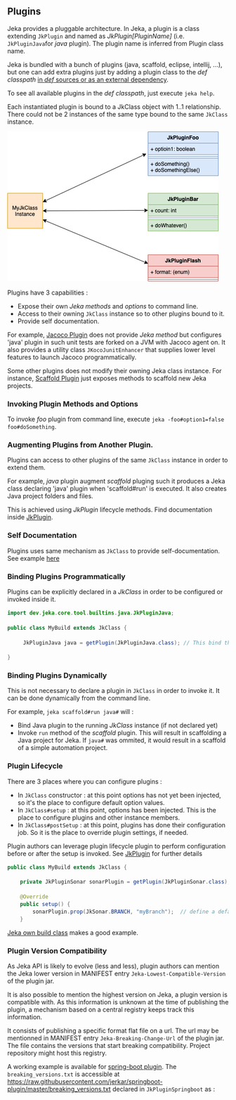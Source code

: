 ## Plugins

Jeka provides a pluggable architecture. In Jeka, a plugin is a class extending `JkPlugin` and named as *JkPlugin[PluginName]* (i.e. `JkPluginJava`for _java_ plugin).
The plugin name is inferred from Plugin class name.

Jeka is bundled with a bunch of plugins (java, scaffold, eclipse, intellij, ...), but one can add extra plugins just
by adding a plugin class to the _def classpath_ [in _def_ sources or as an external dependency](#RunClassPre-processing(Import3rdpartylibraryintoRunClasspath)).

To see all available plugins in the _def classpath_, just execute `jeka help`.

Each instantiated plugin is bound to a JkClass object with 1..1 relationship. There could not be 2 instances of the same 
type bound to the same `JkClass` instance.

![image](images/plugins.png)

Plugins have 3 capabilities :
* Expose their own _Jeka methods_ and _options_ to command line.
* Access to their owning `JkClass` instance so to other plugins bound to it.
* Provide self documentation.

For example, [Jacoco Plugin](https://github.com/jerkar/jeka/blob/master/dev.jeka.core/src/main/java/dev/jeka/core/tool/builtins/jacoco/JkPluginJacoco.java)
does not provide _Jeka method_ but configures 'java' plugin in such unit tests are forked on a JVM with Jacoco agent on.
It also provides a utility class `JKocoJunitEnhancer` that supplies lower level features to launch Jacoco programmatically.

Some other plugins does not modify their owning Jeka class instance. For instance, [Scaffold Plugin](https://github.com/jerkar/jeka/blob/master/dev.jeka.core/src/main/java/dev/jeka/core/tool/builtins/scaffold/JkPluginScaffold.java)
just exposes methods to scaffold new Jeka projects.

### Invoking Plugin Methods and Options 

To invoke _foo_ plugin from command line, execute `jeka -foo#option1=false foo#doSomething`.

### Augmenting Plugins from Another Plugin. 

Plugins can access to other plugins of the same `JkClass` instance in order to extend them.

For example, _java_ plugin augment _scaffold_ pluging such it produces a Jeka class declaring 'java' plugin
when 'scaffold#run' is executed. It also creates Java project folders and files.

This is achieved using _JkPlugin_ lifecycle methods. Find documentation inside [JkPlugin](https://github.com/jerkar/jeka/blob/master/dev.jeka.core/src/main/java/dev/jeka/core/tool/JkPlugin.java).

### Self Documentation

Plugins uses same mechanism as `JkClass` to provide self-documentation. See example [here](https://github.com/jerkar/jeka/blob/master/dev.jeka.core/src/main/java/dev/jeka/core/tool/builtins/java/JkPluginJava.java)

### Binding Plugins Programmatically

Plugins can be explicitly declared in a _JkClass_ in order to be configured or invoked inside it.

```Java
import dev.jeka.core.tool.builtins.java.JkPluginJava;

public class MyBuild extends JkClass {

     JkPluginJava java = getPlugin(JkPluginJava.class); // This bind the 'java' plugin to MyBuild instances.

}
```

### Binding Plugins Dynamically

This is not necessary to declare a plugin in `JkClass` in order to invoke it. 
It can be done dynamically from the command line.

For example, `jeka scaffold#run java#` will :
* Bind Java plugin to the running _JkClass_ instance (if not declared yet)
* Invoke `run` method of the _scaffold_ plugin.
This will result in scaffolding a Java project for Jeka. If `java#` was ommited, it would 
  result in a scaffold of a simple automation project.
  

### Plugin Lifecycle

There are 3 places where you can configure plugins :
* In `JkClass` constructor : at this point options has not yet been injected, so it's the place to configure default option values.
* In `JkClass#setup` : at this point, options has been injected.
  This is the place to configure plugins and other instance members.
* In `JkClass#postSetup` : at this point, plugins has done their configuration job. So it is the place
  to override plugin settings, if needed.

Plugin authors can leverage plugin lifecycle plugin to perform configuration before or after 
the setup is invoked. See [JkPlugin](https://github.com/jerkar/jeka/blob/master/dev.jeka.core/src/main/java/dev/jeka/core/tool/JkPlugin.java) for further details

```Java
public class MyBuild extends JkClass {
    
    private JkPluginSonar sonarPlugin = getPlugin(JkPluginSonar.class);  // Bind sonar plugin 

    @Override
    public setup() {
        sonarPlugin.prop(JkSonar.BRANCH, "myBranch");  // define a default for sonar.branch property
    }
```
[Jeka own build class](https://github.com/jerkar/jeka/blob/master/dev.jeka.core/jeka/def/dev/jeka/core/CoreBuild.java) makes a good example.


### Plugin Version Compatibility 

As Jeka API is likely to evolve (less and less), plugin authors can mention the Jeka lower version 
in MANIFEST entry `Jeka-Lowest-Compatible-Version` of the plugin jar.

It is also possible to mention the highest version on Jeka, a plugin version is compatible with.
As this information is unknown at the time of publishing the plugin, a mechanism based on a central registry 
keeps track this information.

It consists of publishing a specific format flat file on a url. The url may be mentionned in MANIFEST 
entry `Jeka-Breaking-Change-Url` of the plugin jar.
The file contains the versions that start breaking compatibility.
Project repository might host this registry.

A working example is available for  [spring-boot plugin](https://github.com/jerkar/springboot-plugin).
The `breaking_versions.txt` is accessible at https://raw.githubusercontent.com/jerkar/springboot-plugin/master/breaking_versions.txt
declared in `JkPluginSpringboot` as :

